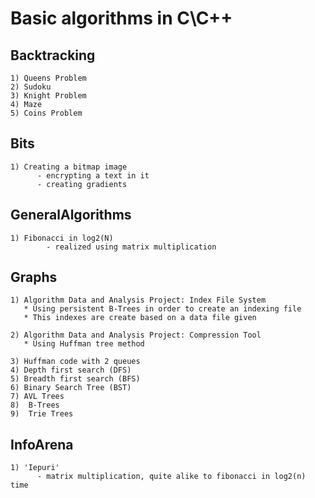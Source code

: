 # Basic algorithms in C\C++


## Backtracking

```
1) Queens Problem
2) Sudoku
3) Knight Problem
4) Maze
5) Coins Problem
```
## Bits
```
1) Creating a bitmap image
      - encrypting a text in it
      - creating gradients
```
## GeneralAlgorithms

```
1) Fibonacci in log2(N)
        - realized using matrix multiplication
```
## Graphs

```
1) Algorithm Data and Analysis Project: Index File System
   * Using persistent B-Trees in order to create an indexing file
   * This indexes are create based on a data file given
```

```
2) Algorithm Data and Analysis Project: Compression Tool
   * Using Huffman tree method
```

```
3) Huffman code with 2 queues
4) Depth first search (DFS)
5) Breadth first search (BFS)
6) Binary Search Tree (BST)
7) AVL Trees
8)  B-Trees
9)  Trie Trees 
```


## InfoArena

```
1) 'Iepuri'
      - matrix multiplication, quite alike to fibonacci in log2(n) time
```
